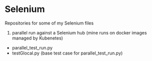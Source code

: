 # Selenium
Repositories for some of my Selenium files

1. parallel run against a Selenium hub (mine runs on docker images managed by Kubenetes)
- parallel_test_run.py
- testGlocal.py (base test case for parallel_test_run.py)
